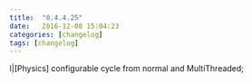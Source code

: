 ```yaml
---
title:  "0.4.4.25"
date:   2016-12-08 15:04:23
categories: [changelog]
tags: [changelog]
---
```

I|[Physics] configurable cycle from normal and MultiThreaded;
